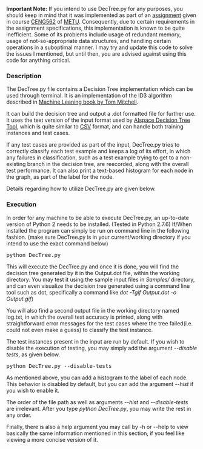 **Important Note:** If you intend to use DecTree.py for any purposes, you should keep in mind that it was implemented as part of an [assignment](https://cow.ceng.metu.edu.tr/Courses/download_courseFile.php?id=8346) given in course [CENG562](https://cow.ceng.metu.edu.tr/Courses/index.php?course=ceng562&semester=20152) of [METU](https://www.metu.edu.tr). Consequently, due to certain requirements in the assignment specifications, this implementation is known to be quite inefficient. Some of its problems include usage of redundant memory, usage of not-so-appropriate data structures, and handling certain operations in a suboptimal manner. I may try and update this code to solve the issues I mentioned, but until then, you are advised against using this code for anything critical.

### Description

The DecTree.py file contains a Decision Tree implementation which can be used through terminal. It is an implementation of the ID3 algorithm described in [Machine Leaning book by Tom Mitchell](http://www.cs.cmu.edu/afs/cs.cmu.edu/user/mitchell/ftp/mlbook.html).

It can build the decision tree and output a .dot formatted file for further use. It uses the text version of the input format used by [AIspace Decision Tree Tool](http://www.aispace.org/dTree/index.shtml), which is quite similar to [CSV](https://en.wikipedia.org/wiki/Comma-separated_values) format, and can handle both training instances and test cases.

If any test cases are provided as part of the input, DecTree.py tries to correctly classify each test example and keeps a log of its effort, in which any failures in classification, such as a test example trying to get to a non-existing branch in the decision tree, are reecorded, along with the overall test performance. It can also print a text-based histogram for each node in the graph, as part of the label for the node.

Details regarding how to utilize DecTree.py are given below.

### Execution

In order for any machine to be able to execute DecTree.py, an up-to-date version of Python 2 needs to be installed. (Tested in Python 2.7.6) If/When installed the program can simply be run on command line in the following fashion. (make sure DecTree.py is in your current/working directory if you intend to use the exact command below)

<pre>
python DecTree.py <Input_file_path>
</pre>

This will execute the DecTree.py and once it is done, you will find the decision tree generated by it in the Output.dot file, within the working directory. You may test it using the sample input files in *Samples/* directory, and can even visualize the decision tree generated using a command line tool such as dot, specifically a command like *dot -Tgif Output.dot -o Output.gif*)

You will also find a second output file in the working directory named log.txt, in which the overall test accuracy is printed, along with straightforward error messages for the test cases where the tree failed(i.e. could not even make a guess) to classify the test instance.

The test instances present in the input are run by default. If you wish to disable the execution of testing, you may simply add the argument *--disable tests*, as given below.

<pre>
python DecTree.py --disable-tests <Input_file_path>
</pre>

As mentioned above, you can add a histogram to the label of each node. This behavior is disabled by default, but you can add the argument *--hist* if you wish to enable it.

The order of the file path as well as arguments *--hist* and *--disable-tests* are irrelevant. After you type *python DecTree.py*, you may write the rest in any order.

Finally, there is also a help argument you may call by -h or --help to view basically the same information mentioned in this section, if you feel like viewing a more concise version of it.
